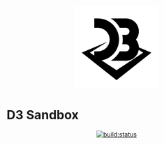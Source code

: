 <p style="text-align: center">
  <a href="https://revonia.github.io/d3-sandbox/" target="_blank">
    <img width="192" src="https://github.com/revonia/d3-sandbox/raw/master/docs/.vuepress/public/images/icon/d3-sandbox192.png" alt="logo">
  </a>
  <h1>D3 Sandbox</h1>
</p>

<p style="text-align: center">
  <a href="https://travis-ci.org/revonia/d3-sandbox"><img src="https://travis-ci.org/revonia/d3-sandbox.svg?branch=master" alt="build:status"></a>
</p>
